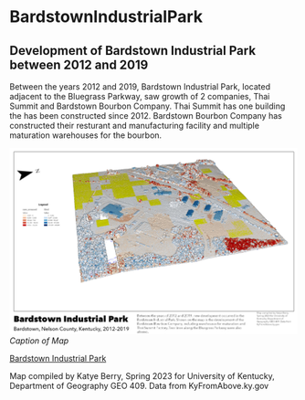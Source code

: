 # BardstownIndustrialPark
## Development of Bardstown Industrial Park between 2012 and 2019

Between the years 2012 and 2019, Bardstown Industrial Park, located adjacent to the Bluegrass Parkway, saw growth of 2 companies, Thai Summit and Bardstown Bourbon Company. Thai Summit has one building the has been constructed since 2012. Bardstown Bourbon Company has constructed their resturant and manufacturing facility and multiple maturation warehouses for the bourbon. 

![Bardstown Industrial Park](change.jpg)     
*Caption of Map*

[Bardstown Industrial Park](change.pdf)     

Map compiled by Katye Berry, Spring 2023 for University of Kentucky, Department of Geography GEO 409. Data from KyFromAbove.ky.gov